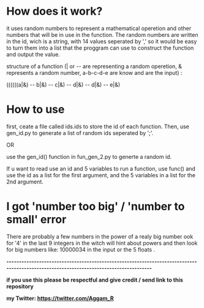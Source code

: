 # How does it work?
it uses random numbers to represent a mathematical operetion and other numbers that will be in use in the function.
The random numbers are written in the id, wich is a string, with 14 values seperated by ',' so it would be easy to turn them into a list that the proggram can use to construct the function and output the value.

structure of a function (| or --  are representing a random operetion, & represents a random number, a-b-c-d-e are know and are the input) :

((((((a|&)   --   b|&)   --   c|&)   --   d|&)   --   d|&)   --   e|&)




# How to use

first,  ceate a file called ids.ids to store the id of each function.
Then, use gen_id.py to generate a list of random ids seperated by ';'.

OR

use the gen_id() function in fun_gen_2.py to generte a random id.

If u want to read use an id and 5 variables to run a function, use func() and use the id as a list for the first argument, and the 5 variables in a list for the 2nd argument.

# I got 'number too big' / 'number to small' error 
There are probably a few numbers in the power of a realy big number
ook for '4' in the last 9 integers in the witch will hint about powers and then look for big numbers like:
10000034 in the input or the 5 floats .






<b>--------------------------------------------------------------------------------------------------------------------------------------</b>


<b> if you use this please be respectful and give credit / send link to this repository </b>

<b> my Twitter: https://twitter.com/Aggam_R </b>
